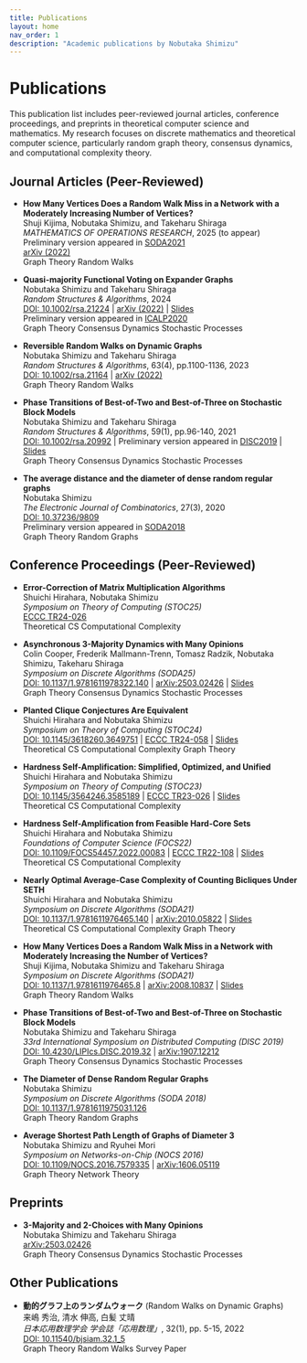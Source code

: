```yaml
---
title: Publications
layout: home
nav_order: 1
description: "Academic publications by Nobutaka Shimizu"
---
```


# Publications

This publication list includes peer-reviewed journal articles, conference proceedings, and preprints in theoretical computer science and mathematics. My research focuses on discrete mathematics and theoretical computer science, particularly random graph theory, consensus dynamics, and computational complexity theory.

## Journal Articles (Peer-Reviewed)

- **How Many Vertices Does a Random Walk Miss in a Network with a Moderately Increasing Number of Vertices?**  
  Shuji Kijima, Nobutaka Shimizu, and Takeharu Shiraga  
  *MATHEMATICS OF OPERATIONS RESEARCH*, 2025 (to appear)  
  Preliminary version appeared in [SODA2021](https://epubs.siam.org/doi/abs/10.1137/1.9781611976465.8?mobileUi=0)  
  [arXiv (2022)](https://arxiv.org/abs/2008.10837)  
  <span class="paper-tag graphs">Graph Theory</span> <span class="paper-tag randomized">Random Walks</span>

- **Quasi-majority Functional Voting on Expander Graphs**  
  Nobutaka Shimizu and Takeharu Shiraga  
  *Random Structures & Algorithms*, 2024  
  [DOI: 10.1002/rsa.21224](https://onlinelibrary.wiley.com/doi/abs/10.1002/rsa.21224) | [arXiv (2022)](https://arxiv.org/abs/2002.07411) | [Slides](https://speakerdeck.com/nobushimi/quasi-majority-functional-voting-on-expander-graphs)  
  Preliminary version appeared in [ICALP2020](https://drops.dagstuhl.de/entities/document/10.4230/LIPIcs.ICALP.2020.97)  
  <span class="paper-tag graphs">Graph Theory</span> <span class="paper-tag consensus">Consensus Dynamics</span> <span class="paper-tag randomized">Stochastic Processes</span>

- **Reversible Random Walks on Dynamic Graphs**  
  Nobutaka Shimizu and Takeharu Shiraga  
  *Random Structures & Algorithms*, 63(4), pp.1100-1136, 2023  
  [DOI: 10.1002/rsa.21164](https://onlinelibrary.wiley.com/doi/abs/10.1002/rsa.21164) | [arXiv (2022)](https://arxiv.org/abs/2002.07411)  
  <span class="paper-tag graphs">Graph Theory</span> <span class="paper-tag randomized">Random Walks</span>

- **Phase Transitions of Best-of-Two and Best-of-Three on Stochastic Block Models**  
  Nobutaka Shimizu and Takeharu Shiraga  
  *Random Structures & Algorithms*, 59(1), pp.96-140, 2021  
  [DOI: 10.1002/rsa.20992](https://onlinelibrary.wiley.com/doi/abs/10.1002/rsa.20992) | Preliminary version appeared in [DISC2019](https://drops.dagstuhl.de/entities/document/10.4230/LIPIcs.DISC.2019.32) | [Slides](https://speakerdeck.com/nobushimi/phase-transitions-of-best-of-two-and-best-of-three-on-stochastic-block-models)  
  <span class="paper-tag graphs">Graph Theory</span> <span class="paper-tag consensus">Consensus Dynamics</span> <span class="paper-tag randomized">Stochastic Processes</span>

- **The average distance and the diameter of dense random regular graphs**  
  Nobutaka Shimizu  
  *The Electronic Journal of Combinatorics*, 27(3), 2020  
  [DOI: 10.37236/9809](https://www.combinatorics.org/ojs/index.php/eljc/article/view/v27i3p62)  
  Preliminary version appeared in [SODA2018](https://epubs.siam.org/doi/abs/10.1137/1.9781611975031.126)  
  <span class="paper-tag graphs">Graph Theory</span> <span class="paper-tag randomized">Random Graphs</span>

## Conference Proceedings (Peer-Reviewed)

- **Error-Correction of Matrix Multiplication Algorithms**  
  Shuichi Hirahara, Nobutaka Shimizu  
  *Symposium on Theory of Computing (STOC25)*  
  [ECCC TR24-026](https://eccc.weizmann.ac.il/report/2024/026/)  
  <span class="paper-tag theory">Theoretical CS</span> <span class="paper-tag complexity">Computational Complexity</span>

- **Asynchronous 3-Majority Dynamics with Many Opinions**  
  Colin Cooper, Frederik Mallmann-Trenn, Tomasz Radzik, Nobutaka Shimizu, Takeharu Shiraga  
  *Symposium on Discrete Algorithms (SODA25)*  
  [DOI: 10.1137/1.9781611978322.140](https://epubs.siam.org/doi/10.1137/1.9781611978322.140) | [arXiv:2503.02426](https://arxiv.org/abs/2503.02426) | [Slides](https://nobutakashimizu.github.io/SODA25_slide/)  
  <span class="paper-tag graphs">Graph Theory</span> <span class="paper-tag consensus">Consensus Dynamics</span> <span class="paper-tag randomized">Stochastic Processes</span>

- **Planted Clique Conjectures Are Equivalent**  
  Shuichi Hirahara and Nobutaka Shimizu  
  *Symposium on Theory of Computing (STOC24)*  
  [DOI: 10.1145/3618260.3649751](https://dl.acm.org/doi/abs/10.1145/3618260.3649751) | [ECCC TR24-058](https://eccc.weizmann.ac.il/report/2024/058/) | [Slides](https://speakerdeck.com/nobushimi/planted-clique-conjectures-are-equivalent)  
  <span class="paper-tag theory">Theoretical CS</span> <span class="paper-tag complexity">Computational Complexity</span> <span class="paper-tag graphs">Graph Theory</span>

- **Hardness Self-Amplification: Simplified, Optimized, and Unified**  
  Shuichi Hirahara and Nobutaka Shimizu  
  *Symposium on Theory of Computing (STOC23)*  
  [DOI: 10.1145/3564246.3585189](https://dl.acm.org/doi/10.1145/3564246.3585189) | [ECCC TR23-026](https://eccc.weizmann.ac.il/report/2023/026/) | [Slides](https://speakerdeck.com/nobushimi/hardness-self-amplification-simplified-optimized-and-unified)  
  <span class="paper-tag theory">Theoretical CS</span> <span class="paper-tag complexity">Computational Complexity</span>

- **Hardness Self-Amplification from Feasible Hard-Core Sets**  
  Shuichi Hirahara and Nobutaka Shimizu  
  *Foundations of Computer Science (FOCS22)*  
  [DOI: 10.1109/FOCS54457.2022.00083](https://ieeexplore.ieee.org/document/9996925) | [ECCC TR22-108](https://eccc.weizmann.ac.il/report/2022/108/) | [Slides](https://speakerdeck.com/nobushimi/hardness-self-amplification-from-feasible-hard-core-sets)  
  <span class="paper-tag theory">Theoretical CS</span> <span class="paper-tag complexity">Computational Complexity</span>

- **Nearly Optimal Average-Case Complexity of Counting Bicliques Under SETH**  
  Shuichi Hirahara and Nobutaka Shimizu  
  *Symposium on Discrete Algorithms (SODA21)*  
  [DOI: 10.1137/1.9781611976465.140](https://epubs.siam.org/doi/10.1137/1.9781611976465.140) | [arXiv:2010.05822](https://arxiv.org/abs/2010.05822) | [Slides](https://speakerdeck.com/nobushimi/nearly-optimal-average-case-complexity-of-counting-bicliques-under-seth)  
  <span class="paper-tag theory">Theoretical CS</span> <span class="paper-tag complexity">Computational Complexity</span> <span class="paper-tag graphs">Graph Theory</span>

- **How Many Vertices Does a Random Walk Miss in a Network with Moderately Increasing the Number of Vertices?**  
  Shuji Kijima, Nobutaka Shimizu and Takeharu Shiraga  
  *Symposium on Discrete Algorithms (SODA21)*  
  [DOI: 10.1137/1.9781611976465.8](https://epubs.siam.org/doi/abs/10.1137/1.9781611976465.8?mobileUi=0) | [arXiv:2008.10837](https://arxiv.org/abs/2008.10837) | [Slides](https://speakerdeck.com/nobushimi/how-many-vertices-does-a-random-walk-miss-in-a-network-with-moderately-increasing-the-number-of-vertices)  
  <span class="paper-tag graphs">Graph Theory</span> <span class="paper-tag randomized">Random Walks</span>

- **Phase Transitions of Best-of-Two and Best-of-Three on Stochastic Block Models**  
  Nobutaka Shimizu and Takeharu Shiraga  
  *33rd International Symposium on Distributed Computing (DISC 2019)*  
  [DOI: 10.4230/LIPIcs.DISC.2019.32](https://drops.dagstuhl.de/entities/document/10.4230/LIPIcs.DISC.2019.32) | [arXiv:1907.12212](https://arxiv.org/abs/1907.12212)  
  <span class="paper-tag graphs">Graph Theory</span> <span class="paper-tag consensus">Consensus Dynamics</span> <span class="paper-tag randomized">Stochastic Processes</span>

- **The Diameter of Dense Random Regular Graphs**  
  Nobutaka Shimizu  
  *Symposium on Discrete Algorithms (SODA 2018)*  
  [DOI: 10.1137/1.9781611975031.126](https://epubs.siam.org/doi/10.1137/1.9781611975031.126)  
  <span class="paper-tag graphs">Graph Theory</span> <span class="paper-tag randomized">Random Graphs</span>

- **Average Shortest Path Length of Graphs of Diameter 3**  
  Nobutaka Shimizu and Ryuhei Mori  
  *Symposium on Networks-on-Chip (NOCS 2016)*  
  [DOI: 10.1109/NOCS.2016.7579335](https://ieeexplore.ieee.org/document/7579335/) | [arXiv:1606.05119](https://arxiv.org/abs/1606.05119)  
  <span class="paper-tag graphs">Graph Theory</span> <span class="paper-tag theory">Network Theory</span>

## Preprints

- **3-Majority and 2-Choices with Many Opinions**  
  Nobutaka Shimizu and Takeharu Shiraga  
  [arXiv:2503.02426](https://arxiv.org/abs/2503.02426)  
  <span class="paper-tag graphs">Graph Theory</span> <span class="paper-tag consensus">Consensus Dynamics</span> <span class="paper-tag randomized">Stochastic Processes</span>

## Other Publications

- **動的グラフ上のランダムウォーク** (Random Walks on Dynamic Graphs)  
  来嶋 秀治, 清水 伸高, 白髪 丈晴  
  *日本応用数理学会 学会誌「応用数理」*, 32(1), pp. 5-15, 2022  
  [DOI: 10.11540/bjsiam.32.1_5](https://doi.org/10.11540/bjsiam.32.1_5)  
  <span class="paper-tag graphs">Graph Theory</span> <span class="paper-tag randomized">Random Walks</span> <span class="paper-tag theory">Survey Paper</span>


